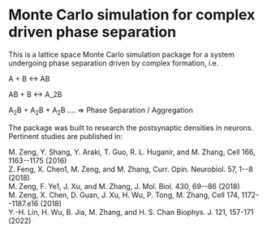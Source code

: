 # Monte Carlo simulation for complex driven phase separation 

This is a lattice space Monte Carlo simulation package for a system 
undergoing phase separation driven by complex formation, i.e.

A + B  <-> AB

AB + B <-> A_2B

A<sub>2</sub>B + A<sub>2</sub>B + A<sub>2</sub>B .... => Phase Separation / Aggregation

The package was built to research the postsynaptic densities in 
neurons. Pertinent studies are published in:

M. Zeng, Y. Shang, Y. Araki, T. Guo, R. L. Huganir, and M. Zhang, Cell 166, 1163--1175 (2016)  
Z. Feng, X. Chen1, M. Zeng, and M. Zhang, Curr. Opin. Neurobiol. 57, 1--8 (2018)  
M. Zeng, F. Ye1, J. Xu, and M. Zhang, J. Mol. Biol. 430, 69--86 (2018)  
M. Zeng, X. Chen, D. Guan, J. Xu, H. Wu, P. Tong, M. Zhang, Cell 174, 1172--1187.e16 (2018)  
Y.-H. Lin, H. Wu, B. Jia, M. Zhang, and H. S. Chan Biophys. J. 121, 157-171 (2022)
